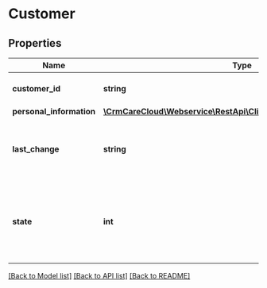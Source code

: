 # Customer

## Properties
Name | Type | Description | Notes
------------ | ------------- | ------------- | -------------
**customer_id** | **string** | The unique id of the customer | [optional] 
**personal_information** | [**\CrmCareCloud\Webservice\RestApi\Client\Model\PersonalInformation**](PersonalInformation.md) |  | 
**last_change** | **string** | Date and time of the last change (YYYY-MM-DD HH:MM:SS) | [optional] 
**state** | **int** | State of the customer *Possible values are: 0 - deleted / 1 - active / 2 - non active* | [optional] 

[[Back to Model list]](../../README.md#documentation-for-models) [[Back to API list]](../../README.md#documentation-for-api-endpoints) [[Back to README]](../../README.md)

